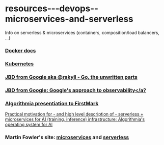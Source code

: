 # resources---devops--microservices-and-serverless
Info on serverless &amp; microservices (containers, composition/load balancers, ...)

### <a href="https://docs.docker.com/" target="_blank">Docker docs</a>

### <a href="https://kubernetes.io/" target="_blank">Kubernetes</a>

### <a href="https://rakyll.org/" target="_blank">JBD from Google aka @rakyll - Go, the unwritten parts</a>

### <a href="https://medium.com/@rakyll/googles-approach-to-observability-frameworks-c89fc1f0e058" target="_blank">JBD from Google: Google's approach to observability</a?

### Algorithmia presentiation to FirstMark
Practical motivation for - and high level description of - serverless + microservices for AI (training, inference) infrastructure:
<a href="http://firstmarkcap.com/insights/building-operating-system-ai/" target="_blank">Algorithmia's operating system for AI</a>

### Martin Fowler's site: <a href="https://martinfowler.com/microservices/" target="_blank">microservices</a> and <a href="https://martinfowler.com/articles/serverless.html" target="_blank">serverless</a>

